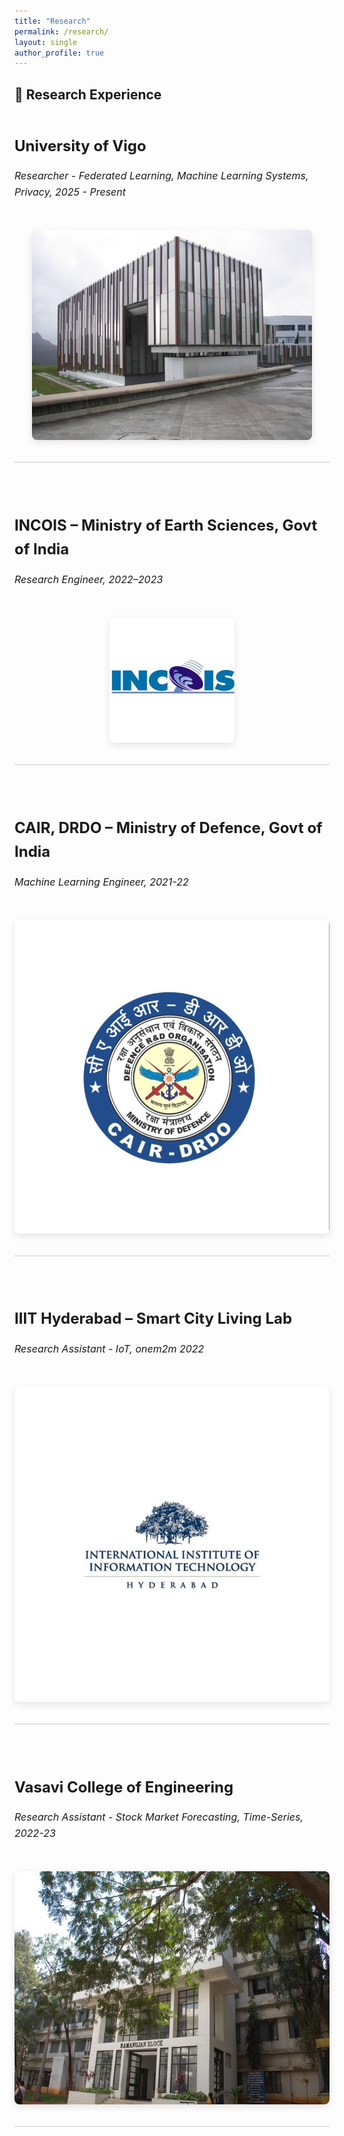 ```yaml
---
title: "Research"
permalink: /research/
layout: single
author_profile: true
---
```


<style>
/* Research Section */
.research-block {
  display: flex;
  flex-wrap: wrap;
  align-items: center;
  justify-content: space-between;
  margin-bottom: 3rem;
  padding-bottom: 2rem;
  border-bottom: 1px solid #ccc;
  gap: 2rem;
}

.research-block:nth-child(even) {
  flex-direction: row-reverse;
}

.research-text {
  flex: 1 1 60%;
  font-size: 1rem;
  line-height: 1.6;
}

.research-text h3 {
  font-size: 1.5rem;
  margin-bottom: 0.5rem;
}

.research-image {
  flex: 1 1 35%;
  text-align: center;
}

.research-image img {
  max-width: 100%;
  border-radius: 8px;
  box-shadow: 0 4px 12px rgba(0,0,0,0.1);
}

</style>

## 🧪 Research Experience

<div class="research-block">
  <div class="research-text">
    <h3>University of Vigo</h3>
    <p><em>Researcher - Federated Learning, Machine Learning Systems, Privacy, 2025 - Present</em></p>
  </div>
  <div class="research-image">
    <img src="/images/UniversityOfVigo.png" alt="UVigo">
  </div>
</div>

<div class="research-block">
  <div class="research-text">
    <h3>INCOIS – Ministry of Earth Sciences, Govt of India</h3>
    <p><em>Research Engineer, 2022–2023</em></p>
  </div>
  <div class="research-image">
    <img src="/images/incois.jpeg" alt="INCOIS Research">
  </div>
</div>

<div class="research-block">
  <div class="research-text">
    <h3>CAIR, DRDO – Ministry of Defence, Govt of India</h3>
    <p><em>Machine Learning Engineer, 2021-22</em></p>
  </div>
  <div class="research-image">
    <img src="/images/cair.jpeg" alt="DRDO Research">
  </div>
</div>

<div class="research-block">
  <div class="research-text">
    <h3>IIIT Hyderabad – Smart City Living Lab</h3>
    <p><em>Research Assistant - IoT, onem2m 2022</em></p>
  </div>
  <div class="research-image">
    <img src="/images/iiith.jpg" alt="IIIT Hyderabad Research">
  </div>
</div>

<div class="research-block">
  <div class="research-text">
    <h3>Vasavi College of Engineering</h3>
    <p><em>Research Assistant - Stock Market Forecasting, Time-Series, 2022-23 </em></p>
  </div>
  <div class="research-image">
    <img src="/images/vce.jpeg" alt="Fifth Research">
  </div>
</div>


